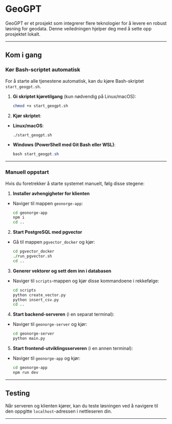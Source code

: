 # GeoGPT

GeoGPT er et prosjekt som integrerer flere teknologier for å levere en robust løsning for geodata. Denne veiledningen hjelper deg med å sette opp prosjektet lokalt.

---

## Kom i gang

### Kør Bash-scriptet automatisk
For å starte alle tjenestene automatisk, kan du kjøre Bash-skriptet `start_geogpt.sh`.

1. **Gi skriptet kjøretilgang** (kun nødvendig på Linux/macOS):
   ```bash
   chmod +x start_geogpt.sh
   ```

2. **Kjør skriptet**:
- **Linux/macOS**:
  ```bash
  ./start_geogpt.sh
  ```
- **Windows (PowerShell med Git Bash eller WSL)**:
  ```powershell
  bash start_geogpt.sh
  ```

---

### Manuell oppstart
Hvis du foretrekker å starte systemet manuelt, følg disse stegene:

1. **Installer avhengigheter for klienten**
- Naviger til mappen `geonorge-app`:
  ```bash
  cd geonorge-app
  npm i
  cd ..
  ```

2. **Start PostgreSQL med pgvector**
- Gå til mappen `pgvector_docker` og kjør:
  ```bash
  cd pgvector_docker
  ./run_pgvector.sh
  cd ..
  ```

3. **Generer vektorer og sett dem inn i databasen**
- Naviger til `scripts`-mappen og kjør disse kommandoene i rekkefølge:
  ```bash
  cd scripts
  python create_vector.py
  python insert_csv.py
  cd ..
  ```

4. **Start backend-serveren** (i en separat terminal):
- Naviger til `geonorge-server` og kjør:
  ```bash
  cd geonorge-server
  python main.py
  ```

5. **Start frontend-utviklingsserveren** (i en annen terminal):
- Naviger til `geonorge-app` og kjør:
  ```bash
  cd geonorge-app
  npm run dev
  ```

---

## Testing
Når serveren og klienten kjører, kan du teste løsningen ved å navigere til den oppgitte `localhost`-adressen i nettleseren din.

---
